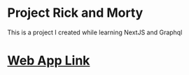 # Project Rick and Morty
This is a project I created while learning NextJS and Graphql

# [Web App Link](https://project-rick-and-morty-five.vercel.app/)
